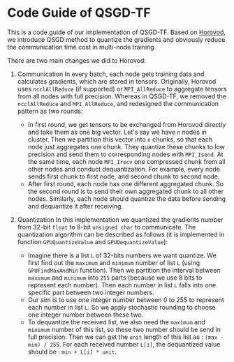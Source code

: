 # Code Guide of QSGD-TF

This is a code guide of our implementation of QSGD-TF. Based on [Horovod](https://github.com/uber/horovod), we introduce QSGD method to quantize the gradients and obviously reduce the communication time cost in multi-node training. 

There are two main changes we did to Horovod:
1. Communication 
    In every batch, each node gets training data and calculates gradients, which are stored in tensors. Originally, Horovod uses `ncclAllReduce` (if supported) or `MPI_AllReduce` to aggregate tensors from all nodes with full precision. Whereas in QSGD-TF, we removed the `ncclAllReduce` and `MPI_AllReduce`, and redesigned the communication pattern as two rounds:
    - In first round, we get tensors to be exchanged from Horovod directly and take them as one big vector. Let's say we have `n` nodes in cluster. Then we partition this vector into `n` chunks, so that each node just aggregates one chunk. They quantize these chunks to low precision and send them to corresponding nodes with `MPI_Isend`. At the same time, each node `MPI_Irecv` one compressed chunk from all other nodes and conduct dequantization. For example, every node sends first chunk to first node, and second chunk to second node.
    - After first round, each node has one different aggregated chunk. So the second round is to send their own aggregated chunk to all other nodes. Similarly, each node should quantize the data before sending and dequantize it after receiving.  

2. Quantization
In this implementation we quantized the gradients number from 32-bit `float` to 8-bit `unsigned char` to communicate. The quantization algorithm can be described as follows (it is implemented in function `GPUQuantizeValue` and `GPUDequantizeValue`):
    - Imagine there is a list `L` of 32-bits numbers we want quantize. We first find out the `maximum` and `minimum` number of list `L` (using `GPUFindMaxAndMin` function). Then we partition the interval between `maximum` and `minimum` into `255` parts (because we use 8 bits to represent each number). Then each number in list `L` falls into one specific part between two integer numbers.
    - Our aim is to use one integer number between 0 to 255 to represent each number in list `L`. So we apply stochastic rounding to choose one integer number between these two.
    - To dequantize the received list, we also need the `maximum` and `minimum` number of this list, so these two number should be send in full precision. Then we can get the `unit` length of this list as : `(max - min) / 255`. For each received number `L[i]`, the dequantized value should be : `min + L[i] * unit`.
